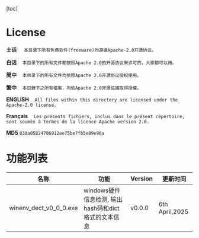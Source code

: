 [toc]

# License

**土话**     `本目录下所有免费软件(freeware)均遵循Apache-2.0开源协议。`

**白话**    `本目录下的所有文件都按照Apache 2.0的开源协议来许可的，大家都可以用。`

**简中**    `本目录下的所有文件均依照Apache 2.0开源协议授权使用。`

**繁中**    `本目錄下之所有檔案，均依Apache 2.0开源協議取得授權。`

**ENGLISH**    `All files within this directory are licensed under the Apache-2.0 license.`

**Français**    `Les présents fichiers, inclus dans le présent répertoire, sont souméx à termes de la licence Apache version 2.0.`

**MD5**    `038a05824706912ee75be7fb5e89e96a`

# 功能列表

名称|功能|Version|更新时间
-|-|-|-
winenv_dect_v0_0_0.exe|windows硬件信息检测, 输出hash码和dict格式的文本信息|v0.0.0|6th April,2025|
